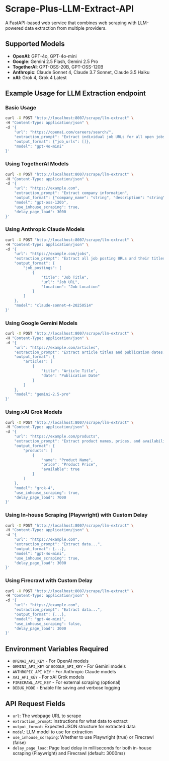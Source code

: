 # Scrape-Plus-LLM-Extract-API

A FastAPI-based web service that combines web scraping with LLM-powered data extraction from multiple providers.

## Supported Models

- **OpenAI**: GPT-4o, GPT-4o-mini
- **Google**: Gemini 2.5 Flash, Gemini 2.5 Pro
- **TogetherAI**: GPT-OSS-20B, GPT-OSS-120B
- **Anthropic**: Claude Sonnet 4, Claude 3.7 Sonnet, Claude 3.5 Haiku
- **xAI**: Grok 4, Grok 4 Latest

## Example Usage for LLM Extraction endpoint

### Basic Usage
```bash
curl -X POST "http://localhost:8007/scrape/llm-extract" \
-H "Content-Type: application/json" \
-d '{
    "url": "https://openai.com/careers/search/",
    "extraction_prompt": "Extract individual job URLs for all open jobs in USA or Canada from this markdown content. Only include direct job posting URLs.",
    "output_format": {"job_urls": []},
    "model": "gpt-4o-mini"
}'
```

### Using TogetherAI Models
```bash
curl -X POST "http://localhost:8007/scrape/llm-extract" \
-H "Content-Type: application/json" \
-d '{
    "url": "https://example.com",
    "extraction_prompt": "Extract company information",
    "output_format": {"company_name": "string", "description": "string"},
    "model": "gpt-oss-120b",
    "use_inhouse_scraping": true,
    "delay_page_load": 3000
}'
```

### Using Anthropic Claude Models
```bash
curl -X POST "http://localhost:8007/scrape/llm-extract" \
-H "Content-Type: application/json" \
-d '{
    "url": "https://example.com/jobs",
    "extraction_prompt": "Extract all job posting URLs and their titles from this page.",
    "output_format": {
        "job_postings": [
            {
                "title": "Job Title",
                "url": "Job URL",
                "location": "Job Location"
            }
        ]
    },
    "model": "claude-sonnet-4-20250514"
}'
```

### Using Google Gemini Models
```bash
curl -X POST "http://localhost:8007/scrape/llm-extract" \
-H "Content-Type: application/json" \
-d '{
    "url": "https://example.com/articles",
    "extraction_prompt": "Extract article titles and publication dates.",
    "output_format": {
        "articles": [
            {
                "title": "Article Title",
                "date": "Publication Date"
            }
        ]
    },
    "model": "gemini-2.5-pro"
}'
```

### Using xAI Grok Models
```bash
curl -X POST "http://localhost:8007/scrape/llm-extract" \
-H "Content-Type: application/json" \
-d '{
    "url": "https://example.com/products",
    "extraction_prompt": "Extract product names, prices, and availability status.",
    "output_format": {
        "products": [
            {
                "name": "Product Name",
                "price": "Product Price",
                "available": true
            }
        ]
    },
    "model": "grok-4",
    "use_inhouse_scraping": true,
    "delay_page_load": 7000
}'
```

### Using In-house Scraping (Playwright) with Custom Delay
```bash
curl -X POST "http://localhost:8007/scrape/llm-extract" \
-H "Content-Type: application/json" \
-d '{
    "url": "https://example.com",
    "extraction_prompt": "Extract data...",
    "output_format": {...},
    "model": "gpt-4o-mini",
    "use_inhouse_scraping": true,
    "delay_page_load": 3000
}'
```

### Using Firecrawl with Custom Delay
```bash
curl -X POST "http://localhost:8007/scrape/llm-extract" \
-H "Content-Type: application/json" \
-d '{
    "url": "https://example.com",
    "extraction_prompt": "Extract data...",
    "output_format": {...},
    "model": "gpt-4o-mini",
    "use_inhouse_scraping": false,
    "delay_page_load": 3000
}'
```

## Environment Variables Required

- `OPENAI_API_KEY` - For OpenAI models
- `GEMINI_API_KEY` or `GOOGLE_API_KEY` - For Gemini models
- `ANTHROPIC_API_KEY` - For Anthropic Claude models
- `XAI_API_KEY` - For xAI Grok models
- `FIRECRAWL_API_KEY` - For external scraping (optional)
- `DEBUG_MODE` - Enable file saving and verbose logging

## API Request Fields

- `url`: The webpage URL to scrape
- `extraction_prompt`: Instructions for what data to extract
- `output_format`: Expected JSON structure for extracted data
- `model`: LLM model to use for extraction
- `use_inhouse_scraping`: Whether to use Playwright (true) or Firecrawl (false)
- `delay_page_load`: Page load delay in milliseconds for both in-house scraping (Playwright) and Firecrawl (default: 3000ms)